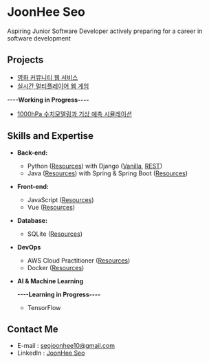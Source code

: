 
# JoonHee Seo
Aspiring Junior Software Developer actively preparing for a career in software development


## Projects
- [영화 커뮤니티 웹 서비스](https://github.com/JoonHeeSeo/Final_PJT)
- [실시간 멀티플레이어 웹 게임](https://github.com/JoonHeeSeo/WebRTC_Platformer_game)


**----Working in Progress----**
- [1000hPa 수치모델링과 기상 예측 시뮬레이션](https://github.com/JoonHeeSeo/AI_surface_weather_prediction)


## Skills and Expertise
- **Back-end:** 
  - Python ([Resources](https://github.com/JoonHeeSeo/WIL_Python)) with Django ([Vanilla](https://github.com/JoonHeeSeo/WIL_Django), [REST](https://github.com/JoonHeeSeo/WIL_Django_REST_Framework))
  - Java ([Resources](https://github.com/JoonHeeSeo/WIL_Java)) with Spring & Spring Boot ([Resources](https://github.com/JoonHeeSeo/WIL_Spring))
 
- **Front-end:**
  - JavaScript ([Resources](https://github.com/JoonHeeSeo/WIL_JavaScript))
  - Vue ([Resources](https://github.com/JoonHeeSeo/WIL_Vue))

- **Database:**
  - SQLite ([Resources](https://github.com/JoonHeeSeo/WIL_Database))

- **DevOps**
  - AWS Cloud Practitioner ([Resources](https://github.com/JoonHeeSeo/WIL_AWS))
  - Docker ([Resources](https://github.com/JoonHeeSeo/WIL_Docker))

- **AI & Machine Learning**

  **----Learning in Progress----**
    - TensorFlow

## Contact Me
- E-mail : [seojoonhee10@gmail.com](mailto:seojoonhee10@gmail.com)
- LinkedIn : [JoonHee Seo](https://www.linkedin.com/in/joonhee-seo-82909027a/)


